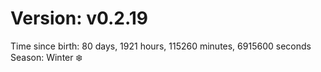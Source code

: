 # Version: v0.2.19
Time since birth: 80 days, 1921 hours, 115260 minutes, 6915600 seconds
Season: Winter ❄️
